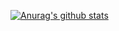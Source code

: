 [![Anurag's github stats](https://github-readme-stats.vercel.app/api?username=Rumyyyyy)](https://github.com/anuraghazra/github-readme-stats)
